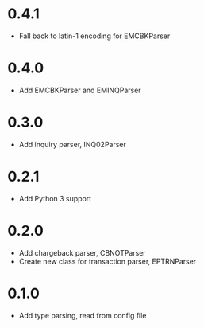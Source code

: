 # 0.4.1
* Fall back to latin-1 encoding for EMCBKParser

# 0.4.0
* Add EMCBKParser and EMINQParser

# 0.3.0
* Add inquiry parser, INQ02Parser

# 0.2.1
* Add Python 3 support

# 0.2.0
* Add chargeback parser, CBNOTParser
* Create new class for transaction parser, EPTRNParser


# 0.1.0
* Add type parsing, read from config file
